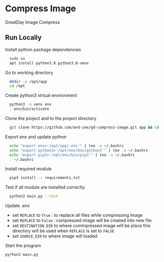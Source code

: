 # Compress Image

GreatDay Image Compress

## Run Locally

Install python package dependencies
```bash
  sudo su
  apt install python3.8 python3.8-venv
``` 

Go to working directory
```bash
  mkdir -p /opt/app
  cd /opt
```

Create python3 virtual environment
```bash
  python3 -m venv env
  . env/bin/activate
```

Clone the project and to the project directory
```bash
  git clone https://github.com/and-zee/gd-compress-image.git app && cd app
```

Export env and update python
```bash
  echo "export env='/opt/app/.env'" | tee -a ~/.bashrc
  echo "export python3='/opt/env/bin/python3'" | tee -a ~/.bashrc
  echo "export pip3='/opt/env/bin/pip3'" | tee -a ~/.bashrc
  . ~/.bashrc
```

Install required module
```bash
  pip3 install -r requirements.txt
```

Test if all module are installed correctly
```bash
  python3 main.py --test
```

Update .env
- set `REPLACE` to `True`  : to replace all files while compressing image
- set `REPLACE` to `False` : compressed image will be created into new file
- set `DESTINATION_DIR` to where commpressed image will be place this directory will be used when `REPLACE` is set to `FALSE`
- set `SOURCE_DIR` to where image will loaded

Start the program
```bash
pyrhon3 main.py
```
